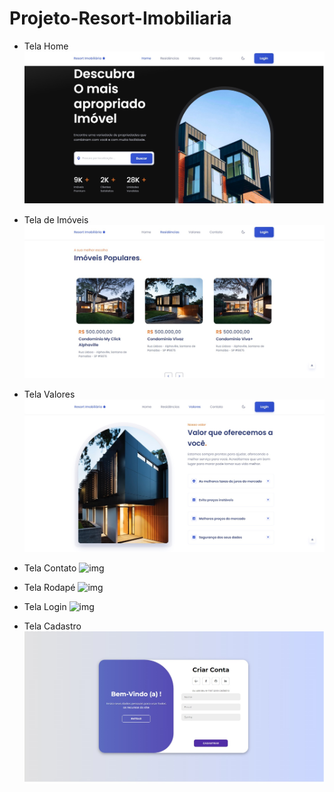 # Projeto-Resort-Imobiliaria
- Tela Home
![img](https://github.com/NatanSilva31/Projeto-Resort-Imobiliaria/blob/669ff44b3f4060efa9bd81943b5918555ee269ad/imagens%20prototipo/Home.jpg)

- Tela de Imóveis
![img](https://github.com/NatanSilva31/Projeto-Resort-Imobiliaria/blob/f5879f1f03cafe0ad6fd934870dd5ab79cf93c7b/imagens%20prototipo/Residencias.jpg)

- Tela Valores
![img](https://github.com/NatanSilva31/Projeto-Resort-Imobiliaria/blob/469e6f2bdb0360caea60a5570839404af967e7f8/imagens%20prototipo/Valores.jpg)

- Tela Contato
![img]()

- Tela Rodapé
![img]()

- Tela Login
![img]()

- Tela Cadastro
![img](https://github.com/NatanSilva31/Projeto-Resort-Imobiliaria/blob/a67e4e7596ee85c354d2e2cf9cc701fae688d290/imagens%20prototipo/Tela%20Cadastro.jpg)
